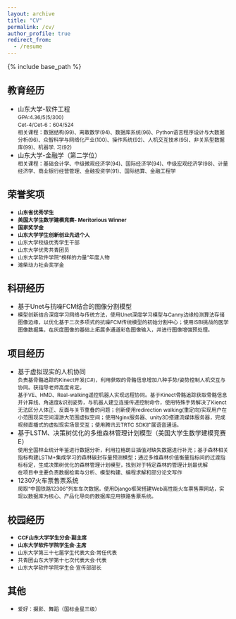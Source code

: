 ```yaml
---
layout: archive
title: "CV"
permalink: /cv/
author_profile: true
redirect_from:
  - /resume
---
```


{% include base_path %}

教育经历
-------
* 山东大学-软件工程 <br/>
  <small>GPA:4.36/5(5/300) <br/>
  Cet-4/Cet-6：604/524 <br/>
  相关课程：数据结构(99)、离散数学(94)、数据库系统(96)、Python语言程序设计与大数据分析(96)、众智科学与网络化产业(100)、操作系统(92)、人机交互技术(95)、非关系型数据库(99)、机器学.  习(92) </small><br/>
* 山东大学-金融学（第二学位） <br/>
  <small>相关课程：基础会计学、中级微观经济学(94)、国际经济学(94)、中级宏观经济学(98)、计量经济学、商业银行经营管理、金融投资学(91)、国际结算、金融工程学 </small><br/>


荣誉奖项
-------
  * <small>__山东省优秀学生__ </small>
  * <small>__美国大学生数学建模竞赛- Meritorious Winner__ </small>
  * <small>__国家奖学金__ </small>
  * <small>__山东大学学生创新创业先进个人__ </small>
  * <small>山东大学校级优秀学生干部 </small>
  * <small>山东大学优秀共青团员 </small>
  * <small>山东大学软件学院“榜样的力量”年度人物 </small>
  * <small>潍柴动力社会奖学金 </small>
 
科研经历
-------
* 基于Unet与抗噪FCM结合的图像分割模型 <br/>
* <small>模型创新结合深度学习网络与传统方法，使用Unet深度学习模型与Canny边缘检测算法存储图像边缘，以优化基于二次多项式的抗噪FCM传统模型的初始分割中心；使用ISBI挑战的医学图像数据集，在灰度图像的基础上拓展多通道彩色图像输入，并进行图像增强预处理。 </small><br/>
  
项目经历
-------
* 基于虚拟现实的人机协同 <br/>
  <small>负责基骨骼追踪的Kinect开发(C#)，利用获取的骨骼信息增加八种手势/姿势控制人机交互与协同。获指导老师高度肯定。 <br/>
  基于VE、HMD、Real-walking遥控机器人实现远程协同。基于Kinect骨骼追踪获取骨骼信息并计算线、角速度&识别姿势，与机器人建立连接传递控制命令，使用特殊手势解决了Kienct无法区分人体正、反面与关节重叠的问题；创新使用redirection walking(重定向)实现用户在小范围现实空间漫游大范围虚拟空间；使用Nginx服务器、unity3D搭建流媒体服务器，完成视频直播式的虚拟现实场景交互；使用腾讯云TRTC SDK扩展语音通话。 </small><br/>
* 基于LSTM、决策树优化的多维森林管理计划模型（美国大学生数学建模竞赛 E） <br/>
  <small>使用全国林业统计年鉴进行数据分析，利用拉格朗日插值对缺失数据进行补充；基于森林相关指标构建LSTM+集成学习的森林碳封存量预测模型；通过多维森林价值衡量指标间的过渡指标标定，生成决策树优化的森林管理计划模型，找到对于特定森林的管理计划最优解 <br/>
  在项目中主要负责数据检索与分析、模型构建、编程求解和部分论文写作 </small><br/>
* 12307火车票售票系统 <br/>
  <small>爬取“中国铁路12306”列车车次数据，使用Django框架搭建Web高性能火车票售票网站，实现以数据库为核心、产品化导向的数据库应用铁路售票系统。 </small><br/>
  
  
校园经历
-------
  * <small>__CCF山东大学学生分会·副主席__ </small><br/>
  * <small>__山东大学软件学院学生会·主席__ </small><br/>
  * <small>山东大学第三十七届学生代表大会·常任代表 </small><br/>
  * <small>共青团山东大学第十七次代表大会·代表 </small><br/>
  * <small>山东大学软件学院学生会·宣传部部长 </small><br/>


其他
-------
* <small>爱好：摄影、舞蹈（国标金星三级）</small>
